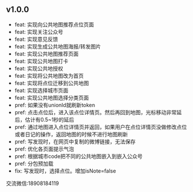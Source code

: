## v1.0.0
- feat: 实现向公共地图推荐点位页面
- feat: 实现关注公众号
- feat: 实现意见反馈
- feat: 实现生成公共地图海报/转发图片
- feat: 实现公共地图推荐页面
- feat: 实现公共地图打卡
- feat: 实现公共地授权
- feat: 实现将公共地图改为首页
- feat: 实现将点位迁移到公共地图
- feat: 实现选择城市页面
- feat: 实现公共地图选择分类页面
- pref: 如果没有unionId就刷新token
- pref: 点击点位后，进入该点位详情页。然后再回到地图，光标移动非常延后，估计有0.5~1秒的延后
- pref: 通过地图进入点位详情页并返回，如果用户在点位详情页没做修改点位或者日记的操作，返回地图的时候不进行地图刷新
- pref: 写发现时，在网页中复制的微博链接，无法保存
- pref: 优化各页面提示气泡
- pref: 根据城市code把不同的公共地图嵌入到嵌入公众号
- pref: 分包预加载
- fix: 写发现时，选择点位。增加isNote=false

交流微信:18908184119
